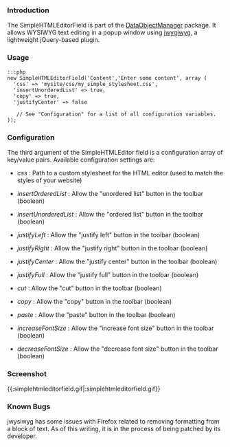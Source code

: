 ### Introduction

The SimpleHTMLEditorField is part of the [DataObjectManager](DataObjectManager) package. It allows WYSIWYG text editing
in a popup window using [jwygiwyg](http://projects.bundleweb.com.ar/jWYSIWYG/), a lightweight jQuery-based plugin.


### Usage

	:::php
	new SimpleHTMLEditorField('Content','Enter some content', array (
	  'css' => 'mysite/css/my_simple_stylesheet.css',
	  'insertUnorderedList' => true,
	  'copy' => true,
	  'justifyCenter' => false
	   
	   // See "Configuration" for a list of all configuration variables.
	));



### Configuration

The third argument of the SimpleHTMLEditor field is a configuration array of key/value pairs. Available configuration
settings are:


*  *css* : Path to a custom stylesheet for the HTML editor (used to match the styles of your website)


*  *insertOrderedList* : Allow the "unordered list" button in the toolbar (boolean)
    

*  *insertUnorderedList* : Allow the "ordered list" button in the toolbar (boolean)
    

*  *justifyLeft* : Allow the "justify left" button in the toolbar (boolean)
    

*  *justifyRight* : Allow the "justify right" button in the toolbar (boolean)
    

*  *justifyCenter* : Allow the "justify center" button in the toolbar (boolean)
    

*  *justifyFull* : Allow the "justify full" button in the toolbar (boolean)
    

*  *cut* : Allow the "cut" button in the toolbar (boolean)
    

*  *copy* : Allow the "copy" button in the toolbar (boolean)
    

*  *paste* : Allow the "paste" button in the toolbar (boolean)
    

*  *increaseFontSize* : Allow the "increase font size" button in the toolbar (boolean)
    

*  *decreaseFontSize* : Allow the "decrease font size" button in the toolbar (boolean)

### Screenshot

{{:simplehtmleditorfield.gif|:simplehtmleditorfield.gif}}

### Known Bugs

jwysiwyg has some issues with Firefox related to removing formatting from a block of text. As of this writing, it is in
the process of being patched by its developer.



